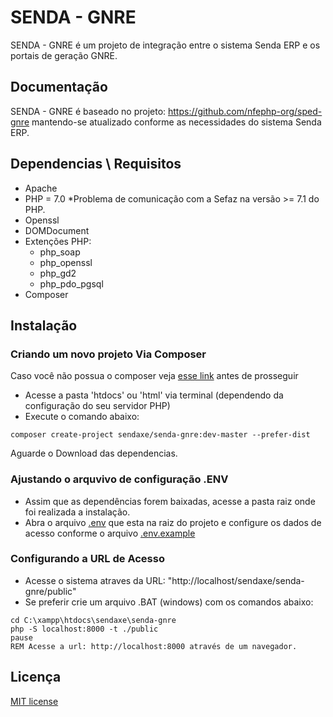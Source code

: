 # SENDA - GNRE

SENDA - GNRE é um projeto de integração entre o sistema Senda ERP e os portais de geração GNRE.

## Documentação
SENDA - GNRE é baseado no projeto: https://github.com/nfephp-org/sped-gnre mantendo-se atualizado conforme as necessidades do sistema Senda ERP.

## Dependencias \ Requisitos
- Apache
- PHP = 7.0 *Problema de comunicação com a Sefaz na versão >= 7.1 do PHP.
- Openssl
- DOMDocument
- Extenções PHP:
  - php_soap
  - php_openssl
  - php_gd2
  - php_pdo_pgsql
- Composer

## Instalação

### Criando um novo projeto Via Composer

Caso você não possua o composer veja [esse link](https://getcomposer.org/doc/01-basic-usage.md) antes de prosseguir

- Acesse a pasta 'htdocs' ou 'html' via terminal (dependendo da configuração do seu servidor PHP)
- Execute o comando abaixo:
``` terminal
composer create-project sendaxe/senda-gnre:dev-master --prefer-dist
```
Aguarde o Download das dependencias.

### Ajustando o arquvivo de configuração .ENV
- Assim que as dependências forem baixadas, acesse a pasta raiz onde foi realizada a instalação.
- Abra o arquivo [.env](http://github.com/sendaxe/senda-gnre/blob/master/.env) que esta na raiz do projeto e configure os dados de acesso conforme o arquivo [.env.example](http://github.com/sendaxe/senda-gnre/blob/master/.env.example)

### Configurando a URL de Acesso
- Acesse o sistema atraves da URL: "http://localhost/sendaxe/senda-gnre/public" 
- Se preferir crie um arquivo .BAT (windows) com os comandos abaixo:
``` terminal
cd C:\xampp\htdocs\sendaxe\senda-gnre
php -S localhost:8000 -t ./public
pause
REM Acesse a url: http://localhost:8000 através de um navegador.
```
### 


## Licença
[MIT license](http://opensource.org/licenses/MIT)
